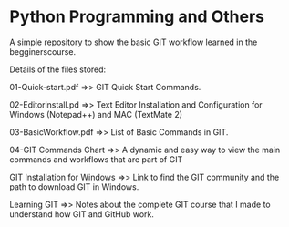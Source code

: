 # Python Programming and Others
A simple repository to show the basic GIT workflow learned in the begginerscourse.

Details of the files stored:

01-Quick-start.pdf =>> GIT Quick Start Commands.

02-Editorinstall.pd =>> Text Editor Installation and Configuration for Windows (Notepad++) and MAC (TextMate 2) 

03-BasicWorkflow.pdf =>> List of Basic Commands in GIT.

04-GIT Commands Chart =>> A dynamic and easy way to view the main commands and workflows that are part of GIT

GIT Installation for Windows =>> Link to find the GIT community and the path to download GIT in Windows.

Learning GIT =>> Notes about the complete GIT course that I made to understand how GIT and GitHub work.
